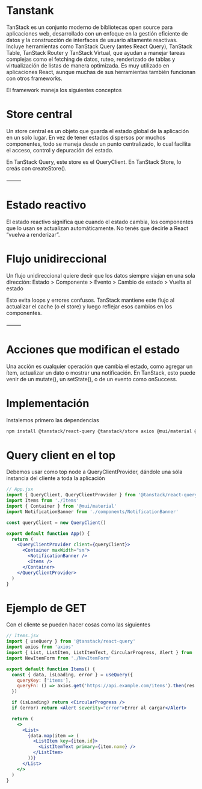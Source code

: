 # Tanstank

TanStack es un conjunto moderno de bibliotecas open source para aplicaciones web, desarrollado con un enfoque en la gestión eficiente de datos y la construcción de interfaces de usuario altamente reactivas. Incluye herramientas como TanStack Query (antes React Query), TanStack Table, TanStack Router y TanStack Virtual, que ayudan a manejar tareas complejas como el fetching de datos, ruteo, renderizado de tablas y virtualización de listas de manera optimizada. Es muy utilizado en aplicaciones React, aunque muchas de sus herramientas también funcionan con otros frameworks.

El framework maneja los siguientes conceptos

# Store central

Un store central es un objeto que guarda el estado global de la aplicación en un solo lugar.
En vez de tener estados dispersos por muchos componentes, todo se maneja desde un punto centralizado, lo cual facilita el acceso, control y depuración del estado.

En TanStack Query, este store es el QueryClient.
En TanStack Store, lo creás con createStore().

⸻

# Estado reactivo

El estado reactivo significa que cuando el estado cambia, los componentes que lo usan se actualizan automáticamente.
No tenés que decirle a React “vuelva a renderizar”.


# Flujo unidireccional

Un flujo unidireccional quiere decir que los datos siempre viajan en una sola dirección:
Estado > Componente > Evento > Cambio de estado > Vuelta al estado

Esto evita loops y errores confusos.
TanStack mantiene este flujo al actualizar el cache (o el store) y luego reflejar esos cambios en los componentes.

⸻

# Acciones que modifican el estado

Una acción es cualquier operación que cambia el estado, como agregar un ítem, actualizar un dato o mostrar una notificación.
En TanStack, esto puede venir de un mutate(), un setState(), o de un evento como onSuccess.

# Implementación

Instalemos primero las dependencias

```bash
npm install @tanstack/react-query @tanstack/store axios @mui/material @emotion/react @emotion/styled
```


# Query client en el top

Debemos usar como top node a QueryClientProvider, dándole una sóla instancia del cliente a toda la aplicación

```jsx
// App.jsx
import { QueryClient, QueryClientProvider } from '@tanstack/react-query'
import Items from './Items'
import { Container } from '@mui/material'
import NotificationBanner from './components/NotificationBanner'

const queryClient = new QueryClient()

export default function App() {
  return (
    <QueryClientProvider client={queryClient}>
      <Container maxWidth="sm">
        <NotificationBanner />
        <Items />
      </Container>
    </QueryClientProvider>
  )
}
```

# Ejemplo de GET

Con el cliente se pueden hacer cosas como las siguientes

```jsx
// Items.jsx
import { useQuery } from '@tanstack/react-query'
import axios from 'axios'
import { List, ListItem, ListItemText, CircularProgress, Alert } from '@mui/material'
import NewItemForm from './NewItemForm'

export default function Items() {
  const { data, isLoading, error } = useQuery({
    queryKey: ['items'],
    queryFn: () => axios.get('https://api.example.com/items').then(res => res.data),
  })

  if (isLoading) return <CircularProgress />
  if (error) return <Alert severity="error">Error al cargar</Alert>

  return (
    <>
      <List>
        {data.map(item => (
          <ListItem key={item.id}>
            <ListItemText primary={item.name} />
          </ListItem>
        ))}
      </List>
    </>
  )
}
```

